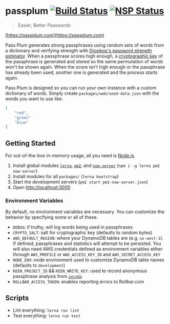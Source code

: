 # passplum [![Build Status](https://travis-ci.org/maxbeatty/passplum.svg)](https://travis-ci.org/maxbeatty/passplum) [![NSP Status](https://nodesecurity.io/orgs/maxbeatty/projects/9a81a166-ba71-405c-967f-9e02d791f241/badge)](https://nodesecurity.io/orgs/maxbeatty/projects/9a81a166-ba71-405c-967f-9e02d791f241)

> Easier, Better Passwords

[https://passplum.com](https://passplum.com)

Pass Plum generates strong passphrases using random sets of words from a dictionary and verifying strength with [Dropbox's password strength estimator](https://github.com/dropbox/zxcvbn). When a passphrase scores high enough, a [cryptographic key](https://en.wikipedia.org/wiki/PBKDF2) of the passphrase is generated and stored so the same permutation of words won't be shown again. When the score isn't high enough or the passphrase has already been used, another one is generated and the process starts again.

Pass Plum is designed so you can run your own instance with a custom dictionary of words. Simply create `packages/web/seed-data.json` with the words you want to use like:

```json
[
    "red",
    "green"
    "blue"
]
```

## Getting Started

For out-of-the-box in-memory usage, all you need is [Node.js](https://nodejs.org/en/).

1. Install global modules [`lerna`](https://www.npmjs.com/package/lerna), [`pm2`](https://www.npmjs.com/package/pm2), and [`now-server`](https://www.npmjs.com/package/now-server) (`npm i -g lerna pm2 now-server`)
2. Install modules for all `packages/` (`lerna bootstrap`)
3. Start the development servers (`pm2 start pm2-now-server.json`)
4. Open [http://localhost:3000](http://localhost:3000)

### Environment Variables

By default, no environment variables are necessary. You can customize the behavior by specifying some or all of these.

- `DEBUG`: if truthy, will log words being used in passphrases
- `CRYPTO_SALT`: salt for cryptographic key (defaults to random bytes)
- `AWS_DEFAULT_REGION`: where your DynamoDB tables are (e.g. `us-west-1`). If defined, passphrases and statistics will attempt to be persisted. You will also need AWS credentials defined as environment variables either through `AWS_PROFILE` or `AWS_ACCESS_KEY_ID` and `AWS_SECRET_ACCESS_KEY`
- `NODE_ENV`: node environment used to customize DynamoDB table names (defaults to `development`)
- `KEEN_PROJECT_ID` && `KEEN_WRITE_KEY`: used to record anonymous passphrase analysis from [`zxcvbn`](https://github.com/dropbox/zxcvbn)
- `ROLLBAR_ACCESS_TOKEN`: enables reporting errors to Rollbar.com 

## Scripts

- Lint everything: `lerna run lint`
- Test everything: `lerna run test`